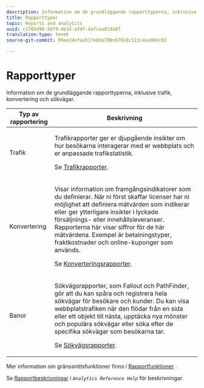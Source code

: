 ```yaml
---
description: Information om de grundläggande rapporttyperna, inklusive trafik, konvertering och sökvägar.
title: Rapporttyper
topic: Reports and analytics
uuid: c1705d98-58f9-4b34-afdf-4afcea01da97
translation-type: tm+mt
source-git-commit: 99ee24efaa517e8da700c67818c111c4aa90dc02

---
```



# Rapporttyper

Information om de grundläggande rapporttyperna, inklusive trafik, konvertering och sökvägar.

<table id="table_C167C2A2EA4742E9B14DA4F90C6FCEE2"> 
 <thead> 
  <tr> 
   <th colname="col1" class="entry"> Typ av rapportering </th> 
   <th colname="col2" class="entry"> Beskrivning </th> 
  </tr> 
 </thead>
 <tbody> 
  <tr> 
   <td colname="col1"> Trafik </td> 
   <td colname="col2"> <p>Trafikrapporter ger er djupgående insikter om hur besökarna interagerar med er webbplats och er anpassade trafikstatistik. </p> <p>Se <a href="https://marketing.adobe.com/resources/help/en_US/reference/reports_traffic.html"  > Trafikrapporter</a>. </p> </td> 
  </tr> 
  <tr> 
   <td colname="col1"> Konvertering </td> 
   <td colname="col2"> <p>Visar information om framgångsindikatorer som du definierar. När ni först skaffar licenser har ni möjlighet att definiera mätvärden som indikerar eller ger ytterligare insikter i lyckade försäljnings- eller innehållsleveranser. Rapporterna här visar siffror för de här mätvärdena. Exempel är betalningstyper, fraktkostnader och online-kuponger som används. </p> <p>Se <a href="https://marketing.adobe.com/resources/help/en_US/reference/reports_conversion.html"  > Konverteringsrapporter</a>. </p> </td> 
  </tr> 
  <tr> 
   <td colname="col1"> Banor </td> 
   <td colname="col2"> <p>Sökvägsrapporter, som Fallout och PathFinder, gör att du kan spåra och registrera hela sökvägar för besökare och kunder. Du kan visa webbplatstrafiken när den flödar från en sida eller ett objekt till nästa, upptäcka nya mönster och populära sökvägar eller söka efter de specifika sökvägar som besökarna tar. </p> <p>Se <a href="https://marketing.adobe.com/resources/help/en_US/reference/reports_paths.html"  > Sökvägsrapporter</a>. </p> </td> 
  </tr> 
 </tbody> 
</table>

Mer information om gränssnittsfunktioner finns i [Rapportfunktioner](/help/analyze/reports-analytics/overview/report-overview.md) .

Se [Rapportbeskrivningar](https://marketing.adobe.com/resources/help/en_US/reference/reports_descriptions.html) i *`Analytics Reference Help`* för beskrivningar.

